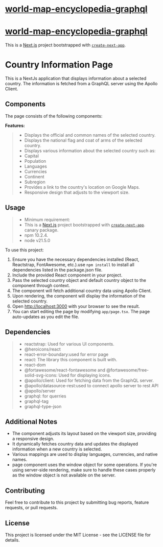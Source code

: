 <!-- @format -->

# [world-map-encyclopedia-graphql](https://world-map-encyclopedia-graphql.vercel.app/dashboard)
# <a href="https://world-map-encyclopedia-graphql.vercel.app/dashboard" target="_blank">world-map-encyclopedia-graphql</a>

This is a [Next.js](https://nextjs.org/) project bootstrapped with [`create-next-app`](https://github.com/vercel/next.js/tree/canary/packages/create-next-app).

# Country Information Page

This is a NextJs application that displays information about a selected country. The information is fetched from a GraphQL server using the Apollo Client.


## Components

The page consists of the following components:

 **Features:**
   >- Displays the official and common names of the selected country.
   >- Displays the national flag and coat of arms of the selected country.
   >- Displays various information about the selected country such as:
   >- Capital
   >- Population
   >- Languages
   >- Currencies
   >- Continent
   >- Subregion
   >- Provides a link to the country's location on Google Maps.
   >- Responsive design that adjusts to the viewport size.

## Usage
>- Minimum requirement:
>- This is a [Next.js](https://nextjs.org/) project bootstrapped with [`create-next-app`](https://github.com/vercel/next.js/tree/canary/packages/create-next-app). canary package.
> - npm 10.2.4.
> - node v21.5.0

 
To use this project:

1. Ensure you have the necessary dependencies installed (React, Reactstrap, FontAwesome, etc.).use `npm install` to install all dependencies listed in the package.json file.
2. Include the provided React component in your project.
3. Pass the selected country object and default country object to the component through context.
4. The component will fetch additional country data using Apollo Client.
5. Upon rendering, the component will display the information of the selected country.
6. Open [http://localhost:3000](http://localhost:3000) with your browser to see the result.
7. You can start editing the page by modifying `app/page.tsx`. The page auto-updates as you edit the file.

## Dependencies

>- reactstrap: Used for various UI components.
>- @heroicons/react
>- react-error-boundary:used for error page
>- react: The library this component is built with.
>- react-dom
>- @fortawesome/react-fontawesome and @fortawesome/free-solid-svg-icons: Used for displaying icons.
>- @apollo/client: Used for fetching data from the GraphQL server.
>- @apollo/datasource-rest:used to connect apollo server to rest API
>- @apollo/server
>- graphql: for querries
>- graphql-tag
>- graphql-type-json

## Additional Notes

- The component adjusts its layout based on the viewport size, providing a responsive design.
- It dynamically fetches country data and updates the displayed information when a new country is selected.
- Various mappings are used to display languages, currencies, and native names.
- page component uses the window object for some operations. If you're using server-side rendering, make sure to handle these cases properly as the window object is not available on the server.

## Contributing

Feel free to contribute to this project by submitting bug reports, feature requests, or pull requests.

## License

This project is licensed under the MIT License - see the LICENSE file for details.
